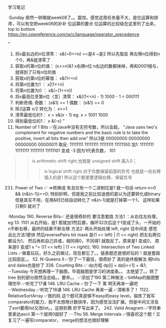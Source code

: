 学习笔记

·Sunday
居然一转眼就week08了。。震惊。感觉这周任务量不大，是位运算和排序，可以有空把week06的补补
位运算的要点
位运算的比较级在这里列了出来，top to bottom
https://en.cppreference.com/w/c/language/operator_precedence

“
1. 将x最右边的n位清零： x&(~0<<n) <<是4 ~是2 所以先取反 再左移n位得到n个0，再&就清零了
2. 获取x的第n位的值： (x>>n)&1 x右移n位 n右边的数都抹掉，再和0001相与，就得到了只有n位的值
3. 获取x的第n位的幂值： x&(1<<n)
4. 将第n位置为1 ： x|(1<<n) 
5. 将第n位置为0 ： x&(~(1<<n))
6. 将x最高位至第n位（含）清零： x&((1<<n) - 1) 1000 - 1 = 000111
7. 判断奇偶:
    奇数： (x&1) == 1
    偶数： (x&1) == 0
8. 除2运算
    x/2 转化为： x>>1
9. 清零最低位的1： x = x&(x - 1) eg. x = 1001 1000
10. 得到最低位的1： x &(-x)
”
191. Number of 1 Bits ✅在Java中没有无符号数，所以会超， 
"Java uses two's complement for negative numbers and the basic rule is to take the positive, invert all bits then add one"
所以3是 00000000 00000000 00000000 00000011 
取反:   11111111 11111111 11111111 11111100
加1:    11111111 11111111 11111111 11111101 变成 -3 因为1代表负数， 101

>> is arithmetic shift right,也就是 unsigned shift 插入0； 
>>> is logical shift right.对于负数保留前面的负号 也就是一向右移插入的是1
所以这个题里要逻辑右移，保留负号

231. Power of Two ✅ =>转换成 有且仅有一个二进制位是1 就一句话 return n>0 && (n&(n-1))==0;
    特别妙啊，但是我之前比较迷惑的是以为还要转化成binary 但是其实不用，在用&时已经自动转化了 n&(n-1)就是打掉第一个1， 这样如果只剩0 就对了

·Monday
190. Reverse Bits✅ 还是很奇妙的 要注意套路
 方法1 ：从右往左处理， eg 13: 1101 从右开始，是1 那就加1然后挪，循环32次后这个1变成了头，一开始的n不断右移，最终的结果不断左移
方法2: 两头开始处理 left, right 往中间走 感觉会比方法1更快
然后reversePairs
bit mask 是(1 << left) | (1 << right)
把左右两位都设为1， 然后再和自己异或，相同得0，不同得1 就取反了。原来是1 变成0， 原来是0 变成1
                x ^= ((1 << left) | (1 << right));
160. Intersection of Two Linked Lists ✅做着玩玩，好久之前做过，现在都忘了。。链表题还是很好玩的！就是套路比较固定。。
52. N-Queens II ✅抄了一下最佳，很奇妙了 真的是终极解法 用hills and dales也是妙了
338. Counting Bits ✅ dp方程 dp[i] = dp[i<<1] + i&1;
···Tuesday
今天想再理一下脑图，毕竟脑图是学习的进度条。。
太绝望了。。除了tree 别的部分居然没总结。。要命。。
✅添加了190 第二种做法
✅bitMap的脑图整理完毕
✅听完了17课
146. LRU Cache ✅抄了一下 累 明天再来一遍吧
···Wednesday
✅听完了18课
146. LRU Cache 再来一遍 ✅清晰多了！
1122. RelativeSortArray ✅我的妈 这个题可真是够不easy的easy level。锻炼了我写comparator的能力，我不太想用计数排序，因为感觉没法扩展。但是中间又涉及了sort要用list又改list。。这顿折腾 好歹写出来了。
242. Valid Anagram ✅字符串里表达ascii 第一个就用0就好了
····Thu
56. Merge Intervals ✅很喜欢这个题！又复习了一遍写comparator， merge的想法也很好理解